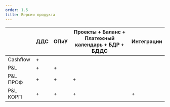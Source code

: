 ```yaml
---
order: 1.5
title: Версии продукта
---
```


|          | ДДС | ОПиУ | Проекты + Баланс + Платежный календарь + БДР + БДДС | Интеграции |
|----------|-----|------|-----------------------------------------------------|------------|
| Cashflow | \+  |      |                                                     |            |
| P&L      | \+  | \+   |                                                     |            |
| P&L ПРОФ | \+  | \+   | \+                                                  |            |
| P&L КОРП | \+  | \+   | \+                                                  | \+         |